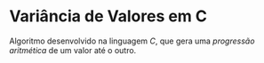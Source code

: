 # Variância de Valores em C

Algoritmo desenvolvido na linguagem *C*, que gera uma *progressão aritmética* de um valor até o outro.
